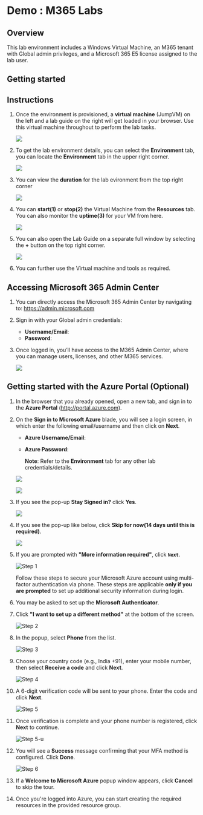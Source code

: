 # Demo : M365 Labs

## Overview
This lab environment includes a Windows Virtual Machine, an M365 tenant with Global admin privileges, and a Microsoft 365 E5 license assigned to the lab user.

## Getting started

## Instructions

1. Once the environment is provisioned, a **virtual machine** (JumpVM) on the left and a lab guide on the right will get loaded in your browser. Use this virtual machine throughout to perform the lab tasks.

   ![](images/vmandguide-u.png)

2. To get the lab environment details, you can select the **Environment** tab, you can locate the **Environment** tab in the upper right corner.
   
   ![](images/environment-tab.png)

3. You can view the **duration** for the lab evironment from the top right corner

   ![](images/duration.png)

4. You can **start(1)** or **stop(2)** the Virtual Machine from the **Resources** tab. You can also monitor the **uptime(3)** for your VM from here.

   ![](images/resources-tab.png)

5. You can also open the Lab Guide on a separate full window by selecting the **+** button on the top right corner.

    ![](images/split-win.png)

6. You can further use the Virtual machine and tools as required.

## Accessing Microsoft 365 Admin Center

1. You can directly access the Microsoft 365 Admin Center by navigating to: https://admin.microsoft.com

2. Sign in with your Global admin credentials:

   * **Username/Email**:  <inject key="AzureAdUserEmail"></inject> 
   * **Password**:  <inject key="AzureAdUserPassword"></inject>


3. Once logged in, you’ll have access to the M365 Admin Center, where you can manage users, licenses, and other M365 services.

   ![](images/m365.png)

## Getting started with the Azure Portal (Optional)

1. In the browser that you already opened, open a new tab, and sign in to the **Azure Portal** (<http://portal.azure.com>).

1. On the **Sign in to Microsoft Azure** blade, you will see a login screen, in which enter the following email/username and then click on **Next**.  

   * **Azure Username/Email**:  <inject key="AzureAdUserEmail"></inject> 
   * **Azure Password**:  <inject key="AzureAdUserPassword"></inject>

        **Note**: Refer to the **Environment** tab for any other lab credentials/details.
        
    ![](images/image-004.jpg)
  
    ![](images/image-005.jpg)
  
1. If you see the pop-up **Stay Signed in?** click **Yes**.

    ![](images/image-006.jpg)

1. If you see the pop-up like below, click **Skip for now(14 days until this is required)**.

    ![](images/image004.png)

1. If you are prompted with **"More information required"**, click **`Next`**.

    ![Step 1](images/2025-04-03_17-45-50.png)

    Follow these steps to secure your Microsoft Azure account using multi-factor authentication via phone. These steps are applicable **only if you are prompted** to set up additional security information during login.

1. You may be asked to set up the **Microsoft Authenticator**.

1. Click **"I want to set up a different method"** at the bottom of the screen.

   ![Step 2](images/2025-04-03_17-46-15.png)

1. In the popup, select **Phone** from the list.

   ![Step 3](images/2025-04-03_17-46-25.png)

1. Choose your country code (e.g., India +91), enter your mobile number, then select **Receive a code** and click **Next**.

   ![Step 4](images/2025-04-03_17-46-44.png)

1. A 6-digit verification code will be sent to your phone. Enter the code and click **Next**.

    ![Step 5](images/2025-04-03_18-35-37.png)

1. Once verification is complete and your phone number is registered, click **Next** to continue.

    ![Step 5-u](images/verificationcomplete.png)

1. You will see a **Success** message confirming that your MFA method is configured. Click **Done**.

    ![Step 6](images/2025-04-03_18-36-21.png)

1. If a **Welcome to Microsoft Azure** popup window appears, click **Cancel** to skip the tour.

1. Once you're logged into Azure, you can start creating the required resources in the provided resource group.



